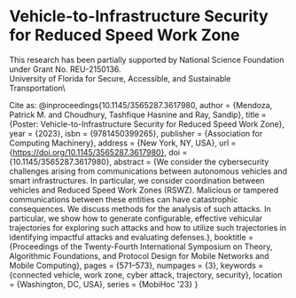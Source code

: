 # Vehicle-to-Infrastructure Security for Reduced Speed Work Zone
This research has been partially supported by National Science Foundation under Grant No. REU-2150136. \
University of Florida for Secure, Accessible, and Sustainable Transportation\

Cite as:
@inproceedings{10.1145/3565287.3617980,
author = {Mendoza, Patrick M. and Choudhury, Tashfique Hasnine and Ray, Sandip},
title = {Poster: Vehicle-to-Infrastructure Security for Reduced Speed Work Zone},
year = {2023},
isbn = {9781450399265},
publisher = {Association for Computing Machinery},
address = {New York, NY, USA},
url = {https://doi.org/10.1145/3565287.3617980},
doi = {10.1145/3565287.3617980},
abstract = {We consider the cybersecurity challenges arising from communications between autonomous vehicles and smart infrastructures. In particular, we consider coordination between vehicles and Reduced Speed Work Zones (RSWZ). Malicious or tampered communications between these entities can have catastrophic consequences. We discuss methods for the analysis of such attacks. In particular, we show how to generate configurable, effective vehicular trajectories for exploring such attacks and how to utilize such trajectories in identifying impactful attacks and evaluating defenses.},
booktitle = {Proceedings of the Twenty-Fourth International Symposium on Theory, Algorithmic Foundations, and Protocol Design for Mobile Networks and Mobile Computing},
pages = {571–573},
numpages = {3},
keywords = {connected vehicle, work zone, cyber attack, trajectory, security},
location = {Washington, DC, USA},
series = {MobiHoc '23}
}
